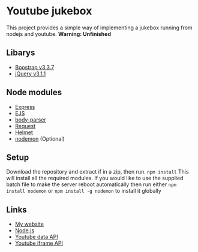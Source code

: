 # Youtube jukebox
This project provides a simple way of implementing a jukebox running from nodejs and youtube.
__Warning: Unfinished__

## Libarys
* [Boostrap v3.3.7](http://getbootstrap.com/)
* [jQuery v3.1.1](https://jquery.com/)

## Node modules
* [Express](http://expressjs.com/)
* [EJS](http://www.embeddedjs.com/)
* [body-parser](https://github.com/expressjs/body-parser)
* [Request](https://github.com/request/request)
* [Helmet](https://github.com/helmetjs/helmet)
* [nodemon](https://github.com/remy/nodemon) (Optional)

## Setup
Download the repository and extract if in a zip, then run.
`npm install`
This will install all the required modules.
If you would like to use the supplied batch file to make the server reboot automatically then run either
`npm install nodemon`
or 
`npm install -g nodemon`
to install it globally

## Links
* [My website](https://rtm516.co.uk/)
* [Node.js](https://nodejs.org/en/)
* [Youtube data API](https://developers.google.com/youtube/v3/)
* [Youtube iframe API](https://developers.google.com/youtube/iframe_api_reference)